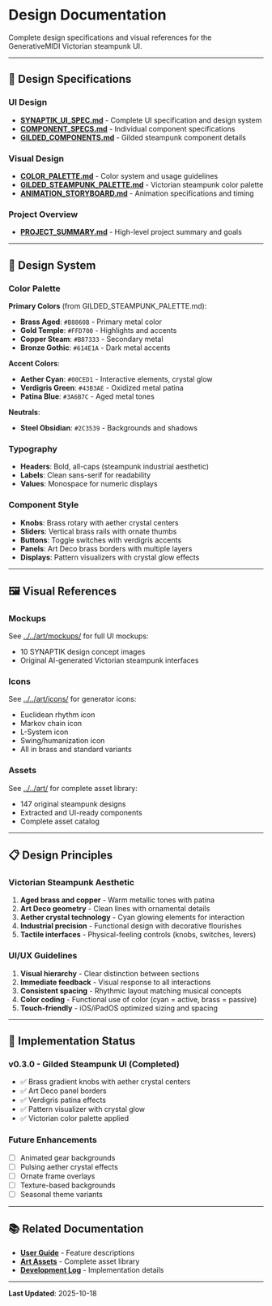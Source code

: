 # Design Documentation

Complete design specifications and visual references for the GenerativeMIDI Victorian steampunk UI.

---

## 📐 Design Specifications

### UI Design
- **[SYNAPTIK_UI_SPEC.md](SYNAPTIK_UI_SPEC.md)** - Complete UI specification and design system
- **[COMPONENT_SPECS.md](COMPONENT_SPECS.md)** - Individual component specifications
- **[GILDED_COMPONENTS.md](GILDED_COMPONENTS.md)** - Gilded steampunk component details

### Visual Design
- **[COLOR_PALETTE.md](COLOR_PALETTE.md)** - Color system and usage guidelines
- **[GILDED_STEAMPUNK_PALETTE.md](GILDED_STEAMPUNK_PALETTE.md)** - Victorian steampunk color palette
- **[ANIMATION_STORYBOARD.md](ANIMATION_STORYBOARD.md)** - Animation specifications and timing

### Project Overview
- **[PROJECT_SUMMARY.md](PROJECT_SUMMARY.md)** - High-level project summary and goals

---

## 🎨 Design System

### Color Palette

**Primary Colors** (from GILDED_STEAMPUNK_PALETTE.md):
- **Brass Aged**: `#B8860B` - Primary metal color
- **Gold Temple**: `#FFD700` - Highlights and accents
- **Copper Steam**: `#B87333` - Secondary metal
- **Bronze Gothic**: `#614E1A` - Dark metal accents

**Accent Colors**:
- **Aether Cyan**: `#00CED1` - Interactive elements, crystal glow
- **Verdigris Green**: `#43B3AE` - Oxidized metal patina
- **Patina Blue**: `#3A6B7C` - Aged metal tones

**Neutrals**:
- **Steel Obsidian**: `#2C3539` - Backgrounds and shadows

### Typography
- **Headers**: Bold, all-caps (steampunk industrial aesthetic)
- **Labels**: Clean sans-serif for readability
- **Values**: Monospace for numeric displays

### Component Style
- **Knobs**: Brass rotary with aether crystal centers
- **Sliders**: Vertical brass rails with ornate thumbs
- **Buttons**: Toggle switches with verdigris accents
- **Panels**: Art Deco brass borders with multiple layers
- **Displays**: Pattern visualizers with crystal glow effects

---

## 🖼️ Visual References

### Mockups
See [../../art/mockups/](../../art/mockups/) for full UI mockups:
- 10 SYNAPTIK design concept images
- Original AI-generated Victorian steampunk interfaces

### Icons
See [../../art/icons/](../../art/icons/) for generator icons:
- Euclidean rhythm icon
- Markov chain icon
- L-System icon
- Swing/humanization icon
- All in brass and standard variants

### Assets
See [../../art/](../../art/) for complete asset library:
- 147 original steampunk designs
- Extracted and UI-ready components
- Complete asset catalog

---

## 📋 Design Principles

### Victorian Steampunk Aesthetic
1. **Aged brass and copper** - Warm metallic tones with patina
2. **Art Deco geometry** - Clean lines with ornamental details
3. **Aether crystal technology** - Cyan glowing elements for interaction
4. **Industrial precision** - Functional design with decorative flourishes
5. **Tactile interfaces** - Physical-feeling controls (knobs, switches, levers)

### UI/UX Guidelines
1. **Visual hierarchy** - Clear distinction between sections
2. **Immediate feedback** - Visual response to all interactions
3. **Consistent spacing** - Rhythmic layout matching musical concepts
4. **Color coding** - Functional use of color (cyan = active, brass = passive)
5. **Touch-friendly** - iOS/iPadOS optimized sizing and spacing

---

## 🔧 Implementation Status

### v0.3.0 - Gilded Steampunk UI (Completed)
- ✅ Brass gradient knobs with aether crystal centers
- ✅ Art Deco panel borders
- ✅ Verdigris patina effects
- ✅ Pattern visualizer with crystal glow
- ✅ Victorian color palette applied

### Future Enhancements
- [ ] Animated gear backgrounds
- [ ] Pulsing aether crystal effects
- [ ] Ornate frame overlays
- [ ] Texture-based backgrounds
- [ ] Seasonal theme variants

---

## 📚 Related Documentation

- **[User Guide](../user/FEATURES.md)** - Feature descriptions
- **[Art Assets](../../art/README.md)** - Complete asset library
- **[Development Log](../sessions/README.md)** - Implementation details

---

**Last Updated**: 2025-10-18
